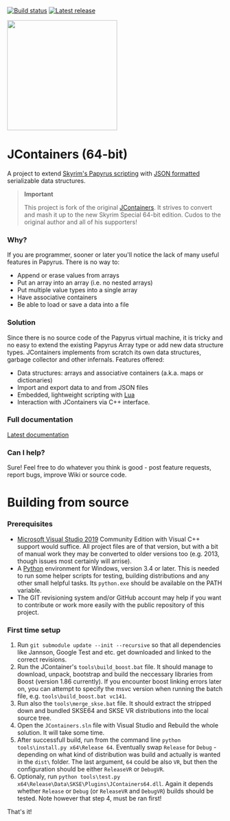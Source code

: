 [![Build status](https://ci.appveyor.com/api/projects/status/r8kex3xnxmktn1sq?svg=true)](https://ci.appveyor.com/project/ryobg/jcontainers)
[![Latest release](https://img.shields.io/github/release/ryobg/jcontainers/all.svg)](https://github.com/ryobg/jcontainers/releases)

<img src="logo.png?raw=true" height="256">

# JContainers (64-bit)

A project to extend [Skyrim's Papyrus
scripting](https://www.creationkit.com/index.php?title=Category:Papyrus) with
[JSON formatted](https://json.org/) serializable data structures.

> **Important**
>
> This project is fork of the original [JContainers](https://github.com/SilverIce/JContainers). It
> strives to convert and mash it up to the new Skyrim Special 64-bit edition. Cudos to the original
> author and all of his supporters!

### Why?

If you are programmer, sooner or later you'll notice the lack of many useful features in Papyrus.
There is no way to:

- Append or erase values from arrays
- Put an array into an array (i.e. no nested arrays)
- Put multiple value types into a single array
- Have associative containers 
- Be able to load or save a data into a file

### Solution

Since there is no source code of the Papyrus virtual machine, it is tricky and no easy to extend the
existing Papyrus Array type or add new data structure types. JContainers implements from scratch its
own data structures, garbage collector and other infernals. Features offered:

- Data structures: arrays and associative containers (a.k.a. maps or dictionaries)
- Import and export data to and from JSON files
- Embedded, lightweight scripting with [Lua](https://www.lua.org/)
- Interaction with JContainers via C++ interface.

### Full documentation

[Latest documentation](https://github.com/ryobg/jcontainers/wiki)

### Can I help?

Sure! Feel free to do whatever you think is good - post feature requests, report bugs, improve Wiki
or source code.

# Building from source

### Prerequisites

* [Microsoft Visual Studio 2019](https://www.visualstudio.com/downloads/) 
  Community Edition with Visual C++ support would suffice. All project files are of that version,
  but with a bit of manual work they may be converted to older versions too (e.g. 2013, though
  issues most certainly will arrise).
* A [Python](https://www.python.org/downloads/) environment for Windows, version 3.4 or later.
  This is needed to run some helper scripts for testing, building distributions and any other small
  helpful tasks. Its `python.exe` should be available on the PATH variable.
* The GIT revisioning system and/or GitHub account may help if you want to contribute or work more
  easily with the public repository of this project.

### First time setup

1. Run `git submodule update --init --recursive` so that all dependencies like Jannson, Google Test
   and etc. get downloaded and linked to the correct revisions.
2. Run the JContainer's `tools\build_boost.bat` file. It should manage to download, unpack,
   bootstrap and build the neccessary libraries from Boost (version 1.86 currently). If you encounter
   boost linking errors later on, you can attempt to specify the msvc version when running the batch
   file, e.g. `tools\build_boost.bat vc141`.
3. Run also the `tools\merge_skse.bat` file. It should extract the stripped down and bundled SKSE64
   and SKSE VR distributions into the local source tree.
4. Open the `JContainers.sln` file with Visual Studio and Rebuild the whole solution. It will take
   some time.
5. After successfull build, run from the command line `python tools\install.py x64\Release 64`.
   Eventually swap `Release` for `Debug` - depending on what kind of distribution was build and
   actually is wanted in the `dist\` folder. The last argument, `64` could be also `VR`, but then
   the configuration should be either `ReleaseVR` or `DebugVR`.
6. Optionaly, run `python tools\test.py x64\Release\Data\SKSE\Plugins\JContainers64.dll`. Again it
   depends whether `Release` or `Debug` (or `ReleaseVR` and `DebugVR`) builds should be tested. Note
   however that step 4, must be ran first!

That's it!

